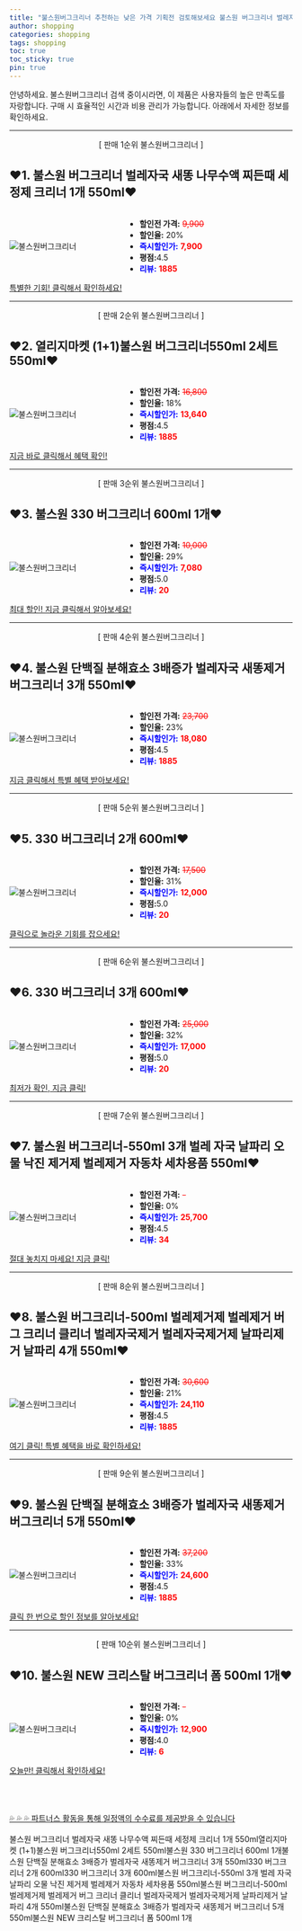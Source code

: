 ```yaml
---
title: "불스원버그크리너 추천하는 낮은 가격 기획전 검토해보세요 불스원 버그크리너 벌레자국 새똥 나무수액"
author: shopping
categories: shopping
tags: shopping
toc: true
toc_sticky: true
pin: true
---
```

안녕하세요. 불스원버그크리너 검색 중이시라면,  이 제품은 사용자들의 높은 만족도를 자랑합니다. 구매 시 효율적인 시간과 비용 관리가 가능합니다. 아래에서 자세한 정보를 확인하세요.

---
<p class="toplist" style="margin: 0 auto; display: block; width: fit-content;">[ 판매 1순위 불스원버그크리너 ]</p>

<h2><strong>❤️1. 불스원 버그크리너 벌레자국 새똥 나무수액 찌든때 세정제 크리너 1개 550ml❤️</strong></h2>

<div style="display: flex; align-items: center;">
    <div style="flex: 0.4;">
        <img src="https://thumbnail7.coupangcdn.com/thumbnails/remote/230x230ex/image/vendor_inventory/6de7/44edee84a263a5dfcd81cf448367bc1aabec7f4f6991337bc17305d67fb2.jpg" alt="불스원버그크리너" style="max-width: 100%;">
    </div>
    <div style="flex: 0.6; margin-left: 10px;">
        <ul>
            <li><strong>할인전 가격:</strong> <del style="color: red;">9,900</del></li>
            <li><strong>할인율:</strong> 20%</li>
            <li><span style='color:blue'><strong>즉시할인가:</strong></span> <span style='color:red'><strong>7,900</strong></span></li>
            <li><strong>평점:</strong>4.5</li>
            <li><span style='color:blue'><strong>리뷰:</strong></span> <span style='color:red'><strong>1885</strong></span></li>
        </ul>
    </div>
</div>
<div class="center">
    <a href="https://selin100587001.github.io?lptag=AF9450613&subid=githubio&pageKey=1645387959&traceid=V0-153&itemId=348603287&vendorItemId=90384490828" class="myButton">
        특별한 기회! 클릭해서 확인하세요!
    </a>
</div>


---
<p class="toplist" style="margin: 0 auto; display: block; width: fit-content;">[ 판매 2순위 불스원버그크리너 ]</p>

<h2><strong>❤️2. 열리지마켓 (1+1)불스원 버그크리너550ml 2세트 550ml❤️</strong></h2>

<div style="display: flex; align-items: center;">
    <div style="flex: 0.4;">
        <img src="https://thumbnail6.coupangcdn.com/thumbnails/remote/230x230ex/image/vendor_inventory/b80c/4db5daffb42e73d417b04280309905eb4baa58d7f965902b6b99dde1f3b6.jpg" alt="불스원버그크리너" style="max-width: 100%;">
    </div>
    <div style="flex: 0.6; margin-left: 10px;">
        <ul>
            <li><strong>할인전 가격:</strong> <del style="color: red;">16,800</del></li>
            <li><strong>할인율:</strong> 18%</li>
            <li><span style='color:blue'><strong>즉시할인가:</strong></span> <span style='color:red'><strong>13,640</strong></span></li>
            <li><strong>평점:</strong>4.5</li>
            <li><span style='color:blue'><strong>리뷰:</strong></span> <span style='color:red'><strong>1885</strong></span></li>
        </ul>
    </div>
</div>
<div class="center">
    <a href="https://selin100587001.github.io?lptag=AF9450613&subid=githubio&pageKey=1645387959&traceid=V0-153&itemId=2804394236&vendorItemId=90384594830" class="myButton">
        지금 바로 클릭해서 혜택 확인!
    </a>
</div>


---
<p class="toplist" style="margin: 0 auto; display: block; width: fit-content;">[ 판매 3순위 불스원버그크리너 ]</p>

<h2><strong>❤️3. 불스원 330 버그크리너 600ml 1개❤️</strong></h2>

<div style="display: flex; align-items: center;">
    <div style="flex: 0.4;">
        <img src="https://thumbnail6.coupangcdn.com/thumbnails/remote/230x230ex/image/vendor_inventory/fb23/3928b4ef029f28be60ddfcff93cb3ba3669f4e9f7834ff9f0192480637fc.jpg" alt="불스원버그크리너" style="max-width: 100%;">
    </div>
    <div style="flex: 0.6; margin-left: 10px;">
        <ul>
            <li><strong>할인전 가격:</strong> <del style="color: red;">10,000</del></li>
            <li><strong>할인율:</strong> 29%</li>
            <li><span style='color:blue'><strong>즉시할인가:</strong></span> <span style='color:red'><strong>7,080</strong></span></li>
            <li><strong>평점:</strong>5.0</li>
            <li><span style='color:blue'><strong>리뷰:</strong></span> <span style='color:red'><strong>20</strong></span></li>
        </ul>
    </div>
</div>
<div class="center">
    <a href="https://selin100587001.github.io?lptag=AF9450613&subid=githubio&pageKey=7842493482&traceid=V0-153&itemId=21353007084&vendorItemId=88410628215" class="myButton">
        최대 할인! 지금 클릭해서 알아보세요!
    </a>
</div>


---
<p class="toplist" style="margin: 0 auto; display: block; width: fit-content;">[ 판매 4순위 불스원버그크리너 ]</p>

<h2><strong>❤️4. 불스원 단백질 분해효소 3배증가 벌레자국 새똥제거 버그크리너 3개 550ml❤️</strong></h2>

<div style="display: flex; align-items: center;">
    <div style="flex: 0.4;">
        <img src="https://thumbnail9.coupangcdn.com/thumbnails/remote/230x230ex/image/vendor_inventory/09f1/b2a90cef72bf9684d4912b44c8b92cb081b40719504f67867442307c93fc.jpg" alt="불스원버그크리너" style="max-width: 100%;">
    </div>
    <div style="flex: 0.6; margin-left: 10px;">
        <ul>
            <li><strong>할인전 가격:</strong> <del style="color: red;">23,700</del></li>
            <li><strong>할인율:</strong> 23%</li>
            <li><span style='color:blue'><strong>즉시할인가:</strong></span> <span style='color:red'><strong>18,080</strong></span></li>
            <li><strong>평점:</strong>4.5</li>
            <li><span style='color:blue'><strong>리뷰:</strong></span> <span style='color:red'><strong>1885</strong></span></li>
        </ul>
    </div>
</div>
<div class="center">
    <a href="https://selin100587001.github.io?lptag=AF9450613&subid=githubio&pageKey=1645387959&traceid=V0-153&itemId=2804394237&vendorItemId=90384591126" class="myButton">
        지금 클릭해서 특별 혜택 받아보세요!
    </a>
</div>


---
<p class="toplist" style="margin: 0 auto; display: block; width: fit-content;">[ 판매 5순위 불스원버그크리너 ]</p>

<h2><strong>❤️5. 330 버그크리너 2개 600ml❤️</strong></h2>

<div style="display: flex; align-items: center;">
    <div style="flex: 0.4;">
        <img src="https://thumbnail6.coupangcdn.com/thumbnails/remote/230x230ex/image/vendor_inventory/5164/daf5b86ea3b90288e30b5871db9566bcffd707b35939979eed263a089a4e.jpg" alt="불스원버그크리너" style="max-width: 100%;">
    </div>
    <div style="flex: 0.6; margin-left: 10px;">
        <ul>
            <li><strong>할인전 가격:</strong> <del style="color: red;">17,500</del></li>
            <li><strong>할인율:</strong> 31%</li>
            <li><span style='color:blue'><strong>즉시할인가:</strong></span> <span style='color:red'><strong>12,000</strong></span></li>
            <li><strong>평점:</strong>5.0</li>
            <li><span style='color:blue'><strong>리뷰:</strong></span> <span style='color:red'><strong>20</strong></span></li>
        </ul>
    </div>
</div>
<div class="center">
    <a href="https://selin100587001.github.io?lptag=AF9450613&subid=githubio&pageKey=7842493482&traceid=V0-153&itemId=21353007083&vendorItemId=88410628209" class="myButton">
        클릭으로 놀라운 기회를 잡으세요!
    </a>
</div>


---
<p class="toplist" style="margin: 0 auto; display: block; width: fit-content;">[ 판매 6순위 불스원버그크리너 ]</p>

<h2><strong>❤️6. 330 버그크리너 3개 600ml❤️</strong></h2>

<div style="display: flex; align-items: center;">
    <div style="flex: 0.4;">
        <img src="https://thumbnail7.coupangcdn.com/thumbnails/remote/230x230ex/image/vendor_inventory/f731/6eeccdf069a61f4b4413b7e19a18a9c5cd56cd9218fa0bbf1f662169c662.jpg" alt="불스원버그크리너" style="max-width: 100%;">
    </div>
    <div style="flex: 0.6; margin-left: 10px;">
        <ul>
            <li><strong>할인전 가격:</strong> <del style="color: red;">25,000</del></li>
            <li><strong>할인율:</strong> 32%</li>
            <li><span style='color:blue'><strong>즉시할인가:</strong></span> <span style='color:red'><strong>17,000</strong></span></li>
            <li><strong>평점:</strong>5.0</li>
            <li><span style='color:blue'><strong>리뷰:</strong></span> <span style='color:red'><strong>20</strong></span></li>
        </ul>
    </div>
</div>
<div class="center">
    <a href="https://selin100587001.github.io?lptag=AF9450613&subid=githubio&pageKey=7842493482&traceid=V0-153&itemId=21353007082&vendorItemId=88410628205" class="myButton">
        최저가 확인, 지금 클릭!
    </a>
</div>


---
<p class="toplist" style="margin: 0 auto; display: block; width: fit-content;">[ 판매 7순위 불스원버그크리너 ]</p>

<h2><strong>❤️7. 불스원 버그크리너-550ml 3개 벌레 자국 날파리 오물 낙진 제거제 벌레제거 자동차 세차용품 550ml❤️</strong></h2>

<div style="display: flex; align-items: center;">
    <div style="flex: 0.4;">
        <img src="https://thumbnail8.coupangcdn.com/thumbnails/remote/230x230ex/image/vendor_inventory/0914/165a625c0f952eb2f96f9ed234a3587a3b9772840b6a785a4fbf73759443.jpg" alt="불스원버그크리너" style="max-width: 100%;">
    </div>
    <div style="flex: 0.6; margin-left: 10px;">
        <ul>
            <li><strong>할인전 가격:</strong> <del style="color: red;">-</del></li>
            <li><strong>할인율:</strong> 0%</li>
            <li><span style='color:blue'><strong>즉시할인가:</strong></span> <span style='color:red'><strong>25,700</strong></span></li>
            <li><strong>평점:</strong>4.5</li>
            <li><span style='color:blue'><strong>리뷰:</strong></span> <span style='color:red'><strong>34</strong></span></li>
        </ul>
    </div>
</div>
<div class="center">
    <a href="https://selin100587001.github.io?lptag=AF9450613&subid=githubio&pageKey=7353259421&traceid=V0-153&itemId=18927249632&vendorItemId=4643832583" class="myButton">
        절대 놓치지 마세요! 지금 클릭!
    </a>
</div>


---
<p class="toplist" style="margin: 0 auto; display: block; width: fit-content;">[ 판매 8순위 불스원버그크리너 ]</p>

<h2><strong>❤️8. 불스원 버그크리너-500ml 벌레제거제 벌레제거 버그 크리너 클리너 벌레자국제거 벌레자국제거제 날파리제거 날파리 4개 550ml❤️</strong></h2>

<div style="display: flex; align-items: center;">
    <div style="flex: 0.4;">
        <img src="https://thumbnail10.coupangcdn.com/thumbnails/remote/230x230ex/image/vendor_inventory/da82/2e79f8629290e460144ec535fb3b66543f1b2429ba123f82b903f07c4229.jpg" alt="불스원버그크리너" style="max-width: 100%;">
    </div>
    <div style="flex: 0.6; margin-left: 10px;">
        <ul>
            <li><strong>할인전 가격:</strong> <del style="color: red;">30,600</del></li>
            <li><strong>할인율:</strong> 21%</li>
            <li><span style='color:blue'><strong>즉시할인가:</strong></span> <span style='color:red'><strong>24,110</strong></span></li>
            <li><strong>평점:</strong>4.5</li>
            <li><span style='color:blue'><strong>리뷰:</strong></span> <span style='color:red'><strong>1885</strong></span></li>
        </ul>
    </div>
</div>
<div class="center">
    <a href="https://selin100587001.github.io?lptag=AF9450613&subid=githubio&pageKey=1645387959&traceid=V0-153&itemId=625947211&vendorItemId=90385110561" class="myButton">
        여기 클릭! 특별 혜택을 바로 확인하세요!
    </a>
</div>


---
<p class="toplist" style="margin: 0 auto; display: block; width: fit-content;">[ 판매 9순위 불스원버그크리너 ]</p>

<h2><strong>❤️9. 불스원 단백질 분해효소 3배증가 벌레자국 새똥제거 버그크리너 5개 550ml❤️</strong></h2>

<div style="display: flex; align-items: center;">
    <div style="flex: 0.4;">
        <img src="https://thumbnail7.coupangcdn.com/thumbnails/remote/230x230ex/image/vendor_inventory/6de7/44edee84a263a5dfcd81cf448367bc1aabec7f4f6991337bc17305d67fb2.jpg" alt="불스원버그크리너" style="max-width: 100%;">
    </div>
    <div style="flex: 0.6; margin-left: 10px;">
        <ul>
            <li><strong>할인전 가격:</strong> <del style="color: red;">37,200</del></li>
            <li><strong>할인율:</strong> 33%</li>
            <li><span style='color:blue'><strong>즉시할인가:</strong></span> <span style='color:red'><strong>24,600</strong></span></li>
            <li><strong>평점:</strong>4.5</li>
            <li><span style='color:blue'><strong>리뷰:</strong></span> <span style='color:red'><strong>1885</strong></span></li>
        </ul>
    </div>
</div>
<div class="center">
    <a href="https://selin100587001.github.io?lptag=AF9450613&subid=githubio&pageKey=1645387959&traceid=V0-153&itemId=2804394239&vendorItemId=90384552826" class="myButton">
        클릭 한 번으로 할인 정보를 알아보세요!
    </a>
</div>


---
<p class="toplist" style="margin: 0 auto; display: block; width: fit-content;">[ 판매 10순위 불스원버그크리너 ]</p>

<h2><strong>❤️10. 불스원 NEW 크리스탈 버그크리너 폼 500ml 1개❤️</strong></h2>

<div style="display: flex; align-items: center;">
    <div style="flex: 0.4;">
        <img src="https://thumbnail6.coupangcdn.com/thumbnails/remote/230x230ex/image/vendor_inventory/7a25/e7728b44d23b0581fc033850ba533ca5e3c832727de530dccedebe4a556d.jpg" alt="불스원버그크리너" style="max-width: 100%;">
    </div>
    <div style="flex: 0.6; margin-left: 10px;">
        <ul>
            <li><strong>할인전 가격:</strong> <del style="color: red;">-</del></li>
            <li><strong>할인율:</strong> 0%</li>
            <li><span style='color:blue'><strong>즉시할인가:</strong></span> <span style='color:red'><strong>12,900</strong></span></li>
            <li><strong>평점:</strong>4.0</li>
            <li><span style='color:blue'><strong>리뷰:</strong></span> <span style='color:red'><strong>6</strong></span></li>
        </ul>
    </div>
</div>
<div class="center">
    <a href="https://selin100587001.github.io?lptag=AF9450613&subid=githubio&pageKey=7789530719&traceid=V0-153&itemId=21071353690&vendorItemId=82489221170" class="myButton">
        오늘만! 클릭해서 확인하세요!
    </a>
</div>

<br><br><br>[💦 💦 💦 파트너스 활동을 통해 일정액의 수수료를 제공받을 수 있습니다](https://link.coupang.com/a/bcpT2c)<br><br>불스원 버그크리너 벌레자국 새똥 나무수액 찌든때 세정제 크리너 1개 550ml열리지마켓 (1+1)불스원 버그크리너550ml 2세트 550ml불스원 330 버그크리너 600ml 1개불스원 단백질 분해효소 3배증가 벌레자국 새똥제거 버그크리너 3개 550ml330 버그크리너 2개 600ml330 버그크리너 3개 600ml불스원 버그크리너-550ml 3개 벌레 자국 날파리 오물 낙진 제거제 벌레제거 자동차 세차용품 550ml불스원 버그크리너-500ml 벌레제거제 벌레제거 버그 크리너 클리너 벌레자국제거 벌레자국제거제 날파리제거 날파리 4개 550ml불스원 단백질 분해효소 3배증가 벌레자국 새똥제거 버그크리너 5개 550ml불스원 NEW 크리스탈 버그크리너 폼 500ml 1개
